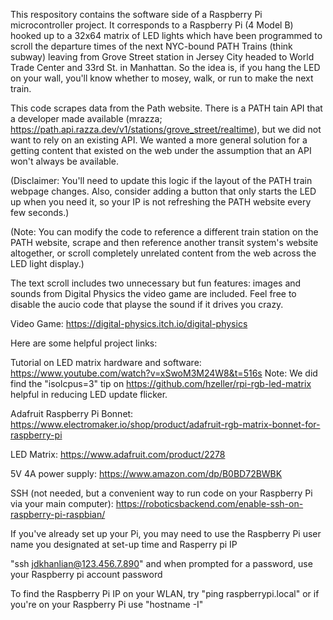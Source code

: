 This respository contains the software side of a Raspberry Pi microcontroller project. It corresponds to a Raspberry Pi (4 Model B) hooked up to a 32x64 matrix of LED lights which have been programmed to scroll the departure times of the next NYC-bound PATH Trains (think subway) leaving from Grove Street station in Jersey City headed to World Trade Center and 33rd St. in Manhattan. So the idea is, if you hang the LED on your wall, you'll know whether to mosey, walk, or run to make the next train. 

This code scrapes data from the Path website. There is a PATH tain API that a developer made available (mrazza; https://path.api.razza.dev/v1/stations/grove_street/realtime), but we did not want to rely on an existing API. We wanted a more general solution for a getting content that existed on the web under the assumption that an API won't always be available. 

(Disclaimer: You'll need to update this logic if the layout of the PATH train webpage changes. Also, consider adding a button that only starts the LED up when you need it, so your IP is not refreshing the PATH website every few seconds.)

(Note: You can modify the code to reference a different train station on the PATH website, scrape and then reference another transit system's website altogether, or scroll completely unrelated content from the web across the LED light display.)

The text scroll includes two unnecessary but fun features: images and sounds from Digital Physics the video game are included. Feel free to disable the aucio code that playse the sound if it drives you crazy.

Video Game:
https://digital-physics.itch.io/digital-physics

Here are some helpful project links:

Tutorial on LED matrix hardware and software:
https://www.youtube.com/watch?v=xSwoM3M24W8&t=516s
Note: We did find the "isolcpus=3" tip on https://github.com/hzeller/rpi-rgb-led-matrix helpful in reducing LED update flicker.

Adafruit Raspberry Pi Bonnet:
https://www.electromaker.io/shop/product/adafruit-rgb-matrix-bonnet-for-raspberry-pi

LED Matrix:
https://www.adafruit.com/product/2278

5V 4A power supply:
https://www.amazon.com/dp/B0BD72BWBK

SSH (not needed, but a convenient way to run code on your Raspberry Pi via your main computer):
https://roboticsbackend.com/enable-ssh-on-raspberry-pi-raspbian/

If you've already set up your Pi, you may need to use the Raspberry Pi user name you designated at set-up time and Rasperry pi IP

"ssh jdkhanlian@123.456.7.890" and when prompted for a password, use your Raspberry pi account password

To find the Raspberry Pi IP on your WLAN, try "ping raspberrypi.local" or if you're on your Raspberry Pi use "hostname -I"




